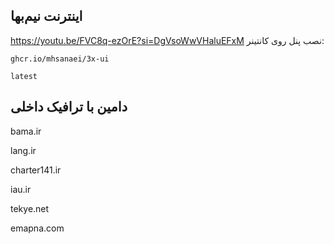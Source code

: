 اینترنت نیم‌بها
-
https://youtu.be/FVC8q-ezOrE?si=DgVsoWwVHaluEFxM
نصب پنل روی کانتینر:
```
ghcr.io/mhsanaei/3x-ui
```
```
latest
```
دامین با ترافیک داخلی
-
bama.ir

lang.ir

charter141.ir

iau.ir

tekye.net

emapna.com

